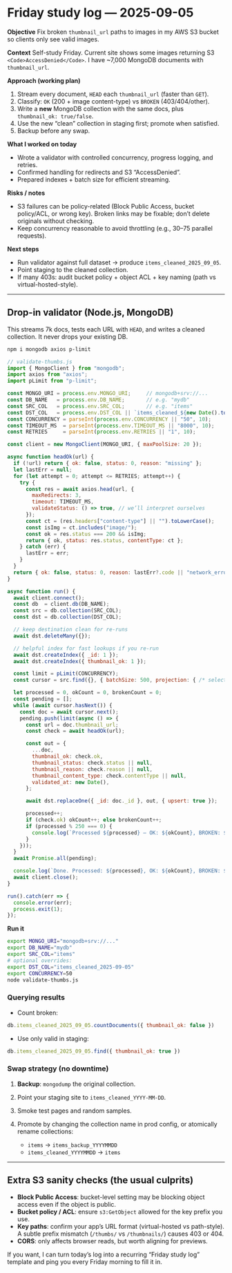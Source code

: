 # Friday study log — 2025-09-05

**Objective**
Fix broken `thumbnail_url` paths to images in my AWS S3 bucket so clients only see valid images.

**Context**
Self-study Friday. Current site shows some images returning S3 `<Code>AccessDenied</Code>`. I have \~7,000 MongoDB documents with `thumbnail_url`.

**Approach (working plan)**

1. Stream every document, `HEAD` each `thumbnail_url` (faster than `GET`).
2. Classify: `OK` (200 + image content-type) vs `BROKEN` (403/404/other).
3. Write a **new** MongoDB collection with the same docs, plus `thumbnail_ok: true/false`.
4. Use the new “clean” collection in staging first; promote when satisfied.
5. Backup before any swap.

**What I worked on today**

* Wrote a validator with controlled concurrency, progress logging, and retries.
* Confirmed handling for redirects and S3 “AccessDenied”.
* Prepared indexes + batch size for efficient streaming.

**Risks / notes**

* S3 failures can be policy-related (Block Public Access, bucket policy/ACL, or wrong key). Broken links may be fixable; don’t delete originals without checking.
* Keep concurrency reasonable to avoid throttling (e.g., 30–75 parallel requests).

**Next steps**

* Run validator against full dataset → produce `items_cleaned_2025_09_05`.
* Point staging to the cleaned collection.
* If many 403s: audit bucket policy + object ACL + key naming (path vs virtual-hosted-style).

---

## Drop-in validator (Node.js, MongoDB)

This streams 7k docs, tests each URL with `HEAD`, and writes a cleaned collection. It never drops your existing DB.

```bash
npm i mongodb axios p-limit
```

```js
// validate-thumbs.js
import { MongoClient } from "mongodb";
import axios from "axios";
import pLimit from "p-limit";

const MONGO_URI = process.env.MONGO_URI;     // mongodb+srv://...
const DB_NAME   = process.env.DB_NAME;       // e.g. "mydb"
const SRC_COL   = process.env.SRC_COL;       // e.g. "items"
const DST_COL   = process.env.DST_COL || `items_cleaned_${new Date().toISOString().slice(0,10)}`;
const CONCURRENCY = parseInt(process.env.CONCURRENCY || "50", 10);
const TIMEOUT_MS  = parseInt(process.env.TIMEOUT_MS || "8000", 10);
const RETRIES     = parseInt(process.env.RETRIES || "1", 10);

const client = new MongoClient(MONGO_URI, { maxPoolSize: 20 });

async function headOk(url) {
  if (!url) return { ok: false, status: 0, reason: "missing" };
  let lastErr = null;
  for (let attempt = 0; attempt <= RETRIES; attempt++) {
    try {
      const res = await axios.head(url, {
        maxRedirects: 3,
        timeout: TIMEOUT_MS,
        validateStatus: () => true, // we’ll interpret ourselves
      });
      const ct = (res.headers["content-type"] || "").toLowerCase();
      const isImg = ct.includes("image/");
      const ok = res.status === 200 && isImg;
      return { ok, status: res.status, contentType: ct };
    } catch (err) {
      lastErr = err;
    }
  }
  return { ok: false, status: 0, reason: lastErr?.code || "network_error" };
}

async function run() {
  await client.connect();
  const db  = client.db(DB_NAME);
  const src = db.collection(SRC_COL);
  const dst = db.collection(DST_COL);

  // keep destination clean for re-runs
  await dst.deleteMany({});

  // helpful index for fast lookups if you re-run
  await dst.createIndex({ _id: 1 });
  await dst.createIndex({ thumbnail_ok: 1 });

  const limit = pLimit(CONCURRENCY);
  const cursor = src.find({}, { batchSize: 500, projection: { /* select fields you need */ } });

  let processed = 0, okCount = 0, brokenCount = 0;
  const pending = [];
  while (await cursor.hasNext()) {
    const doc = await cursor.next();
    pending.push(limit(async () => {
      const url = doc.thumbnail_url;
      const check = await headOk(url);

      const out = {
        ...doc,
        thumbnail_ok: check.ok,
        thumbnail_status: check.status || null,
        thumbnail_reason: check.reason || null,
        thumbnail_content_type: check.contentType || null,
        validated_at: new Date(),
      };

      await dst.replaceOne({ _id: doc._id }, out, { upsert: true });

      processed++;
      if (check.ok) okCount++; else brokenCount++;
      if (processed % 250 === 0) {
        console.log(`Processed ${processed} — OK: ${okCount}, BROKEN: ${brokenCount}`);
      }
    }));
  }
  await Promise.all(pending);

  console.log(`Done. Processed: ${processed}, OK: ${okCount}, BROKEN: ${brokenCount}`);
  await client.close();
}

run().catch(err => {
  console.error(err);
  process.exit(1);
});
```

**Run it**

```bash
export MONGO_URI="mongodb+srv://..."
export DB_NAME="mydb"
export SRC_COL="items"
# optional overrides:
export DST_COL="items_cleaned_2025-09-05"
export CONCURRENCY=50
node validate-thumbs.js
```

### Querying results

* Count broken:

```js
db.items_cleaned_2025_09_05.countDocuments({ thumbnail_ok: false })
```

* Use only valid in staging:

```js
db.items_cleaned_2025_09_05.find({ thumbnail_ok: true })
```

### Swap strategy (no downtime)

1. **Backup**: `mongodump` the original collection.
2. Point your staging site to `items_cleaned_YYYY-MM-DD`.
3. Smoke test pages and random samples.
4. Promote by changing the collection name in prod config, or atomically rename collections:

   * `items` → `items_backup_YYYYMMDD`
   * `items_cleaned_YYYYMMDD` → `items`

---

## Extra S3 sanity checks (the usual culprits)

* **Block Public Access**: bucket-level setting may be blocking object access even if the object is public.
* **Bucket policy / ACL**: ensure `s3:GetObject` allowed for the key prefix you use.
* **Key paths**: confirm your app’s URL format (virtual-hosted vs path-style). A subtle prefix mismatch (`/thumbs/` vs `/thumbnails/`) causes 403 or 404.
* **CORS**: only affects browser reads, but worth aligning for previews.

If you want, I can turn today’s log into a recurring “Friday study log” template and ping you every Friday morning to fill it in.
